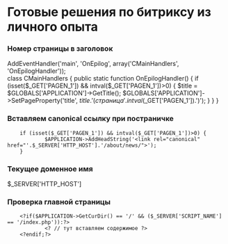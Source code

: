 # Готовые решения по битриксу из личного опыта

### Номер страницы в заголовок
AddEventHandler('main', 'OnEpilog', array('CMainHandlers', 'OnEpilogHandler'));  
class CMainHandlers { 
   public static function OnEpilogHandler() {
      if (isset($_GET['PAGEN_1']) && intval($_GET['PAGEN_1'])>0) {
         $title = $GLOBALS['APPLICATION']->GetTitle();
         $GLOBALS['APPLICATION']->SetPageProperty('title', $title.' (страница '.intval($_GET['PAGEN_1']).')');
      }
   }
}

### Вставляем canonical ссылку при постраничке
        if (isset($_GET['PAGEN_1']) && intval($_GET['PAGEN_1'])>0) {
                $APPLICATION->AddHeadString('<link rel="canonical" href="'.$_SERVER['HTTP_HOST'].'/about/news/">');
        }

### Текущее доменное имя
$_SERVER['HTTP_HOST']

### Проверка главной страницы
        <?if($APPLICATION->GetCurDir() == '/' && ($_SERVER['SCRIPT_NAME'] == '/index.php')):?>
                <? // тут вставляем содержимое ?>
        <?endif;?>
